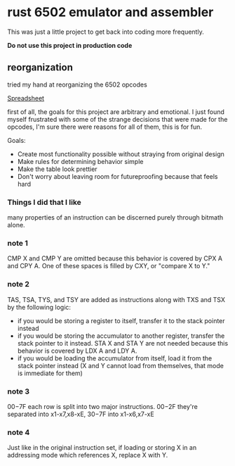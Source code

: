 #  rust 6502 emulator and assembler

This was just a little project to get back into coding more frequently.

**Do not use this project in production code**

## reorganization

tried my hand at reorganizing the 6502 opcodes

[Spreadsheet](https://docs.google.com/spreadsheets/d/e/2PACX-1vRvVaSI80LN8ZKo1b-XaSaV4YMD5VVVtm9c1_yJoy8foDK-HCUhdIizXOdTDTOwh8PQ406uLyA0suNF/pubhtml?gid=657397901&single=true)

first of all, the goals for this project are arbitrary and emotional. I just found myself frustrated with some of the strange decisions that were made for the opcodes, I'm sure there were reasons for all of them, this is for fun.

Goals:

- Create most functionality possible without straying from original design
- Make rules for determining behavior simple
- Make the table look prettier
- Don't worry about leaving room for futureproofing because that feels hard

### Things I did that I like
many properties of an instruction can be discerned purely through bitmath alone.


### note 1
CMP X and CMP Y are omitted because this behavior is covered by CPX A and CPY A. One of these spaces is filled by CXY, or "compare X to Y."
### note 2
TAS, TSA, TYS, and TSY are added as instructions along with TXS and TSX by the following logic:

- if you would be storing a register to itself, transfer it to the stack pointer instead
- if you would be storing the accumulator to another register, transfer the stack pointer to it instead. STA X and STA Y are not needed because this behavior is covered by LDX A and LDY A.
- if you would be loading the accumulator from itself, load it from the stack pointer instead (X and Y cannot load from themselves, that mode is immediate for them)
### note 3
$00-$7F each row is split into two major instructions. $00-$2F they're separated into x1-x7,x8-xE, $30-$7F into x1-x6,x7-xE
### note 4
Just like in the original instruction set, if loading or storing X in an addressing mode which references X, replace X with Y.

